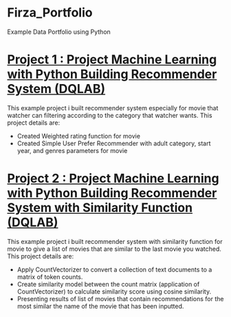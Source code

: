 # Firza_Portfolio
Example Data Portfolio using Python

# [Project 1 :  Project Machine Learning with Python Building Recommender System (DQLAB)](https://github.com/FirzaCank/Firza_Portfolio/tree/main/Project%201)
This example project i built recommender system especially for movie that watcher can filtering according to the category that watcher wants. This project details are:
- Created Weighted rating function for movie
- Created Simple User Prefer Recommender with adult category, start year, and genres parameters for movie

# [Project 2 : Project Machine Learning with Python Building Recommender System with Similarity Function (DQLAB)](https://github.com/FirzaCank/Firza_Portfolio/tree/main/Project%202)
This example project i built recommender system with similarity function for movie to give a list of movies that are similar to the last movie you watched. This project details are:
- Apply CountVectorizer to convert a collection of text documents to a matrix of token counts.
- Create similarity model between the count matrix (application of CountVectorizer) to calculate similarity score using cosine similarity.
- Presenting results of list of movies that contain recommendations for the most similar the name of the movie that has been inputted.

